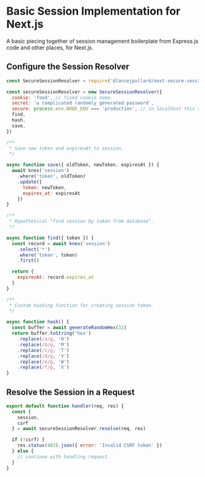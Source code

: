
# Basic Session Implementation for Next.js

A basic piecing together of session management boilerplate from Express.js code and other places, for Next.js.

## Configure the Session Resolver

```js
const SecureSessionResolver = require('@lancejpollard/next-secure-session-resolver.js')

const secureSessionResolver = new SecureSessionResolver({
  cookie: 'food', // fixed cookie name.
  secret: 'a complicated randomly generated password',
  secure: process.env.NODE_ENV === 'production', // in localhost this should be off.
  find,
  hash,
  save,
})

/**
 * Save new token and expiresAt to session.
 */

async function save({ oldToken, newToken, expiresAt }) {
  await knex('session')
    .where('token', oldToken)
    .update({
      token: newToken,
      expires_at: expiresAt
    })
}

/**
 * Hypothetical "find session by token from database".
 */

async function find({ token }) {
  const record = await knex('session')
    .select('*')
    .where('token', token)
    .first()

  return {
    expiresAt: record.expires_at
  }
}

/**
 * Custom hashing function for creating session token.
 */

async function hash() {
  const buffer = await generateRandomHex(32)
  return buffer.toString('hex')
    .replace(/a/g, 'H')
    .replace(/b/g, 'M')
    .replace(/c/g, 'T')
    .replace(/d/g, 'V')
    .replace(/e/g, 'W')
    .replace(/f/g, 'X')
}
```

## Resolve the Session in a Request

```js
export default function handler(req, res) {
  const {
    session,
    csrf
  } = await secureSessionResolver.resolve(req, res)

  if (!csrf) {
    res.status(403).json({ error: 'Invalid CSRF token' })
  } else {
    // continue with handling request.
  }
}
```
